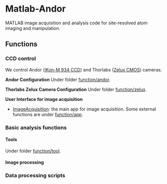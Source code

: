 # Matlab-Andor
MATLAB image acquisition and analysis code for site-resolved atom imaging and manipulation.

## Functions

### CCD control
We control Andor ([iKon-M 934 CCD](https://andor.oxinst.com/products/ikon-xl-and-ikon-large-ccd-series/ikon-m-934)) and Thorlabs ([Zelux CMOS](https://www.thorlabs.com/thorproduct.cfm?partnumber=CS165MU1)) cameras.

**Andor Configuration** Under folder [function/andor](/function/andor).

**Thorlabs Zelux Camera Configuration** Under folder [function/zelux](/function/zelux).

**User Interface for image acquisition**
- [ImageAcquisition](ImageAcquisition.mlapp): the main app for image acquisition. Some external functions are under [function/app](/function/app).

### Basic analysis functions

#### Tools
Under folder [function/tool](/function/tool).

#### Image processing

### Data processing scripts

